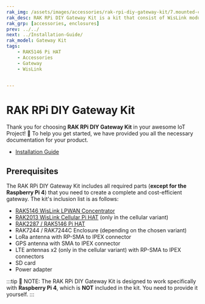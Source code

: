```yaml
---
rak_img: /assets/images/accessories/rak-rpi-diy-gateway-kit/7.mounted-concentrator.png
rak_desc: RAK RPi DIY Gateway Kit is a kit that consist of WisLink modules to create a complete and cost-efficient gateway.
rak_grp: [accessories, enclosures]
prev: ../../
next: ../Installation-Guide/
rak_model: Gateway Kit
tags: 
    - RAK5146 Pi HAT
    - Accessories
    - Gateway
    - WisLink


---
```


# RAK RPi DIY Gateway Kit


Thank you for choosing **RAK RPi DIY Gateway Kit** in your awesome IoT Project! 🎉 To help you get started, we have provided you all the necessary documentation for your product.

* [Installation Guide](../Installation-Guide/)


## Prerequisites

The RAK RPi DIY Gateway Kit includes all required parts (**except for the Raspberry Pi 4**) that you need to create a complete and cost-efficient gateway. The kit's inclusion list is as follows:

- [RAK5146 WisLink LPWAN Concentrator](https://store.rakwireless.com/products/wislink-lpwan-concentrator-rak5146?variant=39677269409990)
- [RAK2013 WisLink Cellular Pi HAT](https://store.rakwireless.com/products/rak2013-cellular-pi-hat) (only in the cellular variant)
- [RAK2287 / RAK5146 Pi HAT](https://store.rakwireless.com/products/rak2287-pi-hat)
- RAK7244 / RAK7244C Enclosure (depending on the chosen variant)
- LoRa antenna with RP-SMA to IPEX connector
- GPS antenna with SMA to IPEX connector
- LTE antennas x2 (only in the cellular variant) with RP-SMA to IPEX connectors
- SD card
- Power adapter

:::tip 📝 NOTE:
The RAK RPi DIY Gateway Kit is designed to work specifically with **Raspberry Pi 4**, which is **NOT** included in the kit. You need to provide it yourself. 
:::



